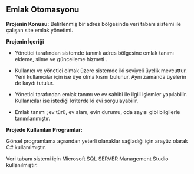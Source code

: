 ## Emlak Otomasyonu

**Projenin Konusu:** Belirlenmiş bir adres bölgesinde veri tabanı sistemi ile çalışan site emlak yönetimi.

**Projenin İçeriği**

- Yönetici tarafından sistemde tanımlı adres bölgesine emlak tanımı ekleme, silme ve güncelleme hizmeti .

- Kullanıcı ve yönetici olmak üzere sistemde iki seviyeli üyelik mevcuttur. Yeni kullanıcılar için ise üye olma kısmı bulunur. Aynı zamanda üyelerin de kaydı tutulur.

- Yönetici tarafından emlak tanımı ve ev sahibi ile ilgili işlemler yapılabilir. Kullanıcılar ise istediği kriterde ki evi sorgulayabilir.

- Emlak tanımı ;ev türü, ev alanı, evin durumu, oda sayısı gibi bilgilerle tanımlanmıştır.

**Projede Kullanılan Programlar:**

Görsel programlama açısından yeterli olanaklar sağladığı için arayüz olarak C# kullanılmıştır.

Veri tabanı sistemi için Microsoft SQL SERVER Management Studio kullanılmıştır.
